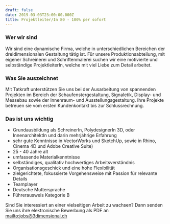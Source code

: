 ```yaml
---
draft: false
date: 2019-03-03T23:00:00.000Z
title: Projektleiter/In 80 - 100% per sofort
---
```

### Wer wir sind

Wir sind eine dynamische Firma, welche in unterschiedlichen Bereichen der dreidimensionalen Gestaltung tätig ist. Für unsere Produktionsabteilung, mit eigener Schreinerei und Schriftenmalerei suchen wir eine motivierte und selbständige ProjektleiterIn, welche mit viel Liebe zum Detail arbeitet.

### Was Sie auszeichnet

Mit Tatkraft unterstützen Sie uns bei der Ausarbeitung von spannenden Projekten im Bereich der Schaufenstergestaltung, Signaletik, Display- und Messebau sowie der Innenraum- und Ausstellungsgestaltung. Ihre Projekte betreuen sie vom ersten Kundenkontakt bis zur Schlussrechnung. 

### Das ist uns wichtig

* Grundausbildung als SchreinerIn, PolydesignerIn 3D, oder InnenarchitektIn und darin mehrjährige Erfahrung
* sehr gute Kenntnisse in VectorWorks und SketchUp, sowie in Rhino, Cinema 4D und Adobe Creative Suite)
* 25 - 40 Jahre alt
* umfassende Materialkenntnisse
* selbständiges, qualitativ hochwertiges Arbeitsverständnis
* Organisationsgeschick und eine hohe Flexibilität
* zielgerichtete, fokussierte Vorgehensweise mit Passion für relevante Details
* Teamplayer
* Deutsche Muttersprache
* Führerausweis Kategorie B

Sind Sie interessiert an einer vielseitigen Arbeit zu wachsen? Dann senden Sie uns ihre elektronische Bewerbung als PDF an <mailto:jobs@3dimensional.ch>
